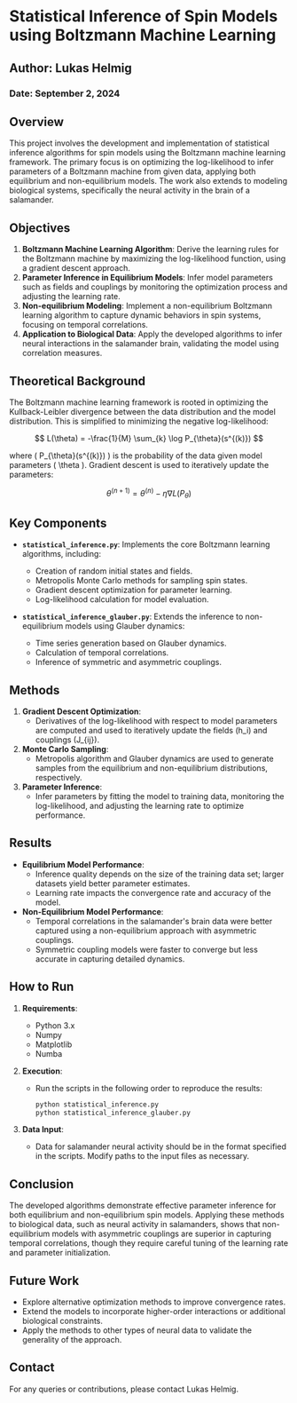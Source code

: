 # Statistical Inference of Spin Models using Boltzmann Machine Learning

## Author: Lukas Helmig

### Date: September 2, 2024

## Overview

This project involves the development and implementation of statistical inference algorithms for spin models using the Boltzmann machine learning framework. The primary focus is on optimizing the log-likelihood to infer parameters of a Boltzmann machine from given data, applying both equilibrium and non-equilibrium models. The work also extends to modeling biological systems, specifically the neural activity in the brain of a salamander.

## Objectives

1. **Boltzmann Machine Learning Algorithm**: Derive the learning rules for the Boltzmann machine by maximizing the log-likelihood function, using a gradient descent approach.
2. **Parameter Inference in Equilibrium Models**: Infer model parameters such as fields and couplings by monitoring the optimization process and adjusting the learning rate.
3. **Non-equilibrium Modeling**: Implement a non-equilibrium Boltzmann learning algorithm to capture dynamic behaviors in spin systems, focusing on temporal correlations.
4. **Application to Biological Data**: Apply the developed algorithms to infer neural interactions in the salamander brain, validating the model using correlation measures.

## Theoretical Background

The Boltzmann machine learning framework is rooted in optimizing the Kullback-Leibler divergence between the data distribution and the model distribution. This is simplified to minimizing the negative log-likelihood:

$$ L(\theta) = -\frac{1}{M} \sum_{k} \log P_{\theta}(s^{(k)}) $$

where \( P_{\theta}(s^{(k)}) \) is the probability of the data given model parameters \( \theta \). Gradient descent is used to iteratively update the parameters:

$$ \theta^{(n+1)} = \theta^{(n)} - \eta \nabla L(P_{\theta}) $$

## Key Components

- **`statistical_inference.py`**: Implements the core Boltzmann learning algorithms, including:
  - Creation of random initial states and fields.
  - Metropolis Monte Carlo methods for sampling spin states.
  - Gradient descent optimization for parameter learning.
  - Log-likelihood calculation for model evaluation.
  
- **`statistical_inference_glauber.py`**: Extends the inference to non-equilibrium models using Glauber dynamics:
  - Time series generation based on Glauber dynamics.
  - Calculation of temporal correlations.
  - Inference of symmetric and asymmetric couplings.
  
## Methods

1. **Gradient Descent Optimization**:
   - Derivatives of the log-likelihood with respect to model parameters are computed and used to iteratively update the fields \(h_i\) and couplings \(J_{ij}\).
2. **Monte Carlo Sampling**:
   - Metropolis algorithm and Glauber dynamics are used to generate samples from the equilibrium and non-equilibrium distributions, respectively.
3. **Parameter Inference**:
   - Infer parameters by fitting the model to training data, monitoring the log-likelihood, and adjusting the learning rate to optimize performance.

## Results

- **Equilibrium Model Performance**:
  - Inference quality depends on the size of the training data set; larger datasets yield better parameter estimates.
  - Learning rate impacts the convergence rate and accuracy of the model.
- **Non-Equilibrium Model Performance**:
  - Temporal correlations in the salamander's brain data were better captured using a non-equilibrium approach with asymmetric couplings.
  - Symmetric coupling models were faster to converge but less accurate in capturing detailed dynamics.

## How to Run

1. **Requirements**:
   - Python 3.x
   - Numpy
   - Matplotlib
   - Numba

2. **Execution**:
   - Run the scripts in the following order to reproduce the results:
     ```bash
     python statistical_inference.py
     python statistical_inference_glauber.py
     ```

3. **Data Input**:
   - Data for salamander neural activity should be in the format specified in the scripts. Modify paths to the input files as necessary.

## Conclusion

The developed algorithms demonstrate effective parameter inference for both equilibrium and non-equilibrium spin models. Applying these methods to biological data, such as neural activity in salamanders, shows that non-equilibrium models with asymmetric couplings are superior in capturing temporal correlations, though they require careful tuning of the learning rate and parameter initialization.

## Future Work

- Explore alternative optimization methods to improve convergence rates.
- Extend the models to incorporate higher-order interactions or additional biological constraints.
- Apply the methods to other types of neural data to validate the generality of the approach.

## Contact

For any queries or contributions, please contact Lukas Helmig.
